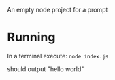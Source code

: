 An empty node project for a prompt

# Running

In a terminal execute: `node index.js`

should output "hello world"

